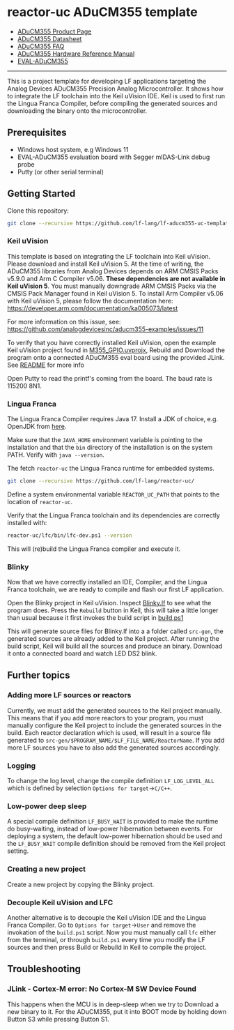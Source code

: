 # reactor-uc ADuCM355 template

* [ADuCM355 Product Page](https://www.analog.com/en/products/aducm355.html)
* [ADuCM355 Datasheet](https://www.analog.com/media/en/technical-documentation/data-sheets/ADuCM355.pdf)
* [ADuCM355 FAQ](https://ez.analog.com/analog-microcontrollers/precision-microcontrollers/w/documents/14004/aducm355-faq)
* [ADuCM355 Hardware Reference Manual](https://www.analog.com/media/en/technical-documentation/user-guides/ADuCM355-Hardware-Reference-Manual-UG-1262.pdf)
* [EVAL-ADuCM355](https://www.analog.com/en/design-center/evaluation-hardware-and-software/evaluation-boards-kits/EVAL-ADuCM355.html)

---

This is a project template for developing LF applications targeting the Analog Devices ADuCM355 Precision Analog Microcontroller. It shows how to integrate the LF toolchain into the Keil uVision IDE. Keil is used to first run the Lingua Franca Compiler, before compiling the generated sources and downloading the binary onto the microcontroller.

## Prerequisites
* Windows host system, e.g Windows 11
* EVAL-ADuCM355 evaluation board with Segger mIDAS-Link debug probe
* Putty (or other serial terminal)

## Getting Started

Clone this repository:

```sh
git clone --recursive https://github.com/lf-lang/lf-aducm355-uc-template/
```

### Keil uVision
This template is based on integrating the LF toolchain into Keil uVision. Please download and install Keil uVision 5. At the time of writing, the ADuCM355 libraries from Analog Devices depends on ARM CMSIS Packs v5.9.0 and Arm C Compiler v5.06. **These dependencies are not available in Keil uVision 5**. You must manually downgrade ARM CMSIS Packs via the CMSIS Pack Manager found in Keil uVision 5. To install Arm Compiler v5.06 with Keil uVision 5, please follow the documentation here: https://developer.arm.com/documentation/ka005073/latest

For more information on this issue, see: https://github.com/analogdevicesinc/aducm355-examples/issues/11

To verify that you have correctly installed Keil uVision, open the example Keil uVision project found in [M355_GPIO.uvprojx](HelloWorld/M355_GPIO/ARM/M355_GPIO.uvprojx), Rebuild and Download the program onto a connected ADuCM355 eval board using the provided JLink. See [README](HelloWorld/README.md) for more info

Open Putty to read the printf's coming from the board. The baud rate is 115200 8N1.

### Lingua Franca
The Lingua Franca Compiler requires Java 17. Install a JDK of choice, e.g. OpenJDK from [here](https://learn.microsoft.com/en-us/java/openjdk/download#openjdk-17).

Make sure that the `JAVA_HOME` environment variable is pointing to the installation and that the `bin` directory of the installation is on the system PATH. Verify with `java --version`. 

The fetch `reactor-uc` the Lingua Franca runtime for embedded systems. 

```sh
git clone --recursive https://github.com/lf-lang/reactor-uc/
```

Define a system environmental variable `REACTOR_UC_PATH` that points to the location of `reactor-uc`. 

Verify that the Lingua Franca toolchain and its dependencies are correctly installed with:

```sh
reactor-uc/lfc/bin/lfc-dev.ps1 --version
```

This will (re)build the Lingua Franca compiler and execute it.

### Blinky
Now that we have correctly installed an IDE, Compiler, and the Lingua Franca toolchain, we are ready to compile and flash our first LF application.

Open the Blinky project in Keil uVision. Inspect [Blinky.lf](Blinky/src/Blinky.lf) to see what the program does. Press the `Rebuild` button in Keil, this will take a little longer than usual because it first invokes the build script in [build.ps1](Blinky/build.ps1) 

This will generate source files for Blinky.lf into a a folder called `src-gen`, the generated sources are already added to the Keil project. After running the build script, Keil will build all the sources and produce an binary. Download it onto a connected board and watch LED DS2 blink.


## Further topics

### Adding more LF sources or reactors
Currently, we must add the generated sources to the Keil project manually. This means that if you add more reactors to your program, you must manually configure the Keil project to include the generated sources in the build. Each reactor declaration which is used, will result in a source file generated to `src-gen/$PROGRAM_NAME/$LF_FILE_NAME/ReactorName`. If you add more LF sources you have to also add the generated sources accordingly.

### Logging
To change the log level, change the compile definition `LF_LOG_LEVEL_ALL` which is defined by selection `Options for target`->`C/C++`.

### Low-power deep sleep
A special compile definition `LF_BUSY_WAIT` is provided to make the runtime do busy-waiting, instead of low-power hibernation between events. For deploying a system, the default low-power hibernation should be used and the `LF_BUSY_WAIT` compile definition should be removed from the Keil project setting.

### Creating a new project
Create a new project by copying the Blinky project. 

### Decouple Keil uVision and LFC
Another alternative is to decouple the Keil uVision IDE and the Lingua Franca Compiler. Go to `Options for target`->`User` and remove the invokation of the `build.ps1` script. Now you must manually call `lfc` either from the terminal, or through `build.ps1` every time you modify the LF sources and then press Build or Rebuild in Keil to compile the project.

## Troubleshooting

### JLink - Cortex-M error: No Cortex-M SW Device Found
This happens when the MCU is in deep-sleep when we try to Download a new binary to it. For the ADuCM355, put it into BOOT mode by holding down Button S3 while pressing Button S1.